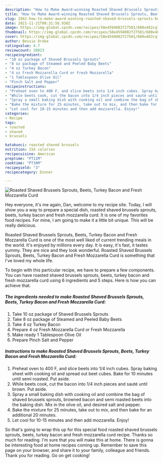 ```yaml
---
description: "How to Make Award-winning Roasted Shaved Brussels Sprouts, Beets, Turkey Bacon and Fresh Mozzarella Curd"
title: "How to Make Award-winning Roasted Shaved Brussels Sprouts, Beets, Turkey Bacon and Fresh Mozzarella Curd"
slug: 1942-how-to-make-award-winning-roasted-shaved-brussels-sprouts-beets-turkey-bacon-and-fresh-mozzarella-curd
date: 2021-11-21T08:31:58.938Z
image: https://img-global.cpcdn.com/recipes/58e4594082f27501/680x482cq70/roasted-shaved-brussels-sprouts-beets-turkey-bacon-and-fresh-mozzarella-curd-recipe-main-photo.jpg
thumbnail: https://img-global.cpcdn.com/recipes/58e4594082f27501/680x482cq70/roasted-shaved-brussels-sprouts-beets-turkey-bacon-and-fresh-mozzarella-curd-recipe-main-photo.jpg
cover: https://img-global.cpcdn.com/recipes/58e4594082f27501/680x482cq70/roasted-shaved-brussels-sprouts-beets-turkey-bacon-and-fresh-mozzarella-curd-recipe-main-photo.jpg
author: Bessie Drake
ratingvalue: 4.7
reviewcount: 20823
recipeingredient:
- "10 oz package of Shaved Brussels Sprouts"
- "8 oz package of Steamed and Peeled Baby Beets"
- "4 oz Turkey Bacon"
- "4 oz Fresh Mozzarella Curd or Fresh Mozzarella"
- "1 Tablespoon Olive Oil"
- "Pinch Salt and Pepper"
recipeinstructions:
- "Preheat oven to 400 F, and slice beets into 1/4 inch cubes. Spray baking sheet with cooking oil and spread out beet cubes. Bake for 10 minutes until semi roasted. Put aside."
- "While beets cook, cut the bacon into 1/4 inch pieces and sauté until brown. Put aside."
- "Spray a small baking dish with cooking oil and combine the bag of shaved brussels sprouts, browned bacon and semi roasted beets into the baking dish. Mix in the olive oil, and desired salt and pepper."
- "Bake the mixture for 25 minutes, take out to mix, and then bake for an additional 20 minutes."
- "Let cool for 10-15 minutes and then add mozzarella. Enjoy!"
categories:
- Recipe
tags:
- roasted
- shaved
- brussels

katakunci: roasted shaved brussels 
nutrition: 154 calories
recipecuisine: American
preptime: "PT12M"
cooktime: "PT30M"
recipeyield: "3"
recipecategory: Dinner

---
```



![Roasted Shaved Brussels Sprouts, Beets, Turkey Bacon and Fresh Mozzarella Curd](https://img-global.cpcdn.com/recipes/58e4594082f27501/680x482cq70/roasted-shaved-brussels-sprouts-beets-turkey-bacon-and-fresh-mozzarella-curd-recipe-main-photo.jpg)

Hey everyone, it's me again, Dan, welcome to my recipe site. Today, I will show you a way to prepare a special dish, roasted shaved brussels sprouts, beets, turkey bacon and fresh mozzarella curd. It is one of my favorites food recipes. For mine, I am going to make it a little bit unique. This will be really delicious.

Roasted Shaved Brussels Sprouts, Beets, Turkey Bacon and Fresh Mozzarella Curd is one of the most well liked of current trending meals in the world. It's enjoyed by millions every day. It is easy, it's fast, it tastes yummy. They are nice and they look wonderful. Roasted Shaved Brussels Sprouts, Beets, Turkey Bacon and Fresh Mozzarella Curd is something that I've loved my whole life.




To begin with this particular recipe, we have to prepare a few components. You can have roasted shaved brussels sprouts, beets, turkey bacon and fresh mozzarella curd using 6 ingredients and 5 steps. Here is how you can achieve that.

<!--inarticleads1-->

##### The ingredients needed to make Roasted Shaved Brussels Sprouts, Beets, Turkey Bacon and Fresh Mozzarella Curd:

1. Take 10 oz package of Shaved Brussels Sprouts
1. Take 8 oz package of Steamed and Peeled Baby Beets
1. Take 4 oz Turkey Bacon
1. Prepare 4 oz Fresh Mozzarella Curd or Fresh Mozzarella
1. Make ready 1 Tablespoon Olive Oil
1. Prepare Pinch Salt and Pepper




<!--inarticleads2-->

##### Instructions to make Roasted Shaved Brussels Sprouts, Beets, Turkey Bacon and Fresh Mozzarella Curd:

1. Preheat oven to 400 F, and slice beets into 1/4 inch cubes. Spray baking sheet with cooking oil and spread out beet cubes. Bake for 10 minutes until semi roasted. Put aside.
1. While beets cook, cut the bacon into 1/4 inch pieces and sauté until brown. Put aside.
1. Spray a small baking dish with cooking oil and combine the bag of shaved brussels sprouts, browned bacon and semi roasted beets into the baking dish. Mix in the olive oil, and desired salt and pepper.
1. Bake the mixture for 25 minutes, take out to mix, and then bake for an additional 20 minutes.
1. Let cool for 10-15 minutes and then add mozzarella. Enjoy!




So that's going to wrap this up for this special food roasted shaved brussels sprouts, beets, turkey bacon and fresh mozzarella curd recipe. Thanks so much for reading. I'm sure that you will make this at home. There is gonna be interesting food at home recipes coming up. Remember to save this page on your browser, and share it to your family, colleague and friends. Thank you for reading. Go on get cooking!
